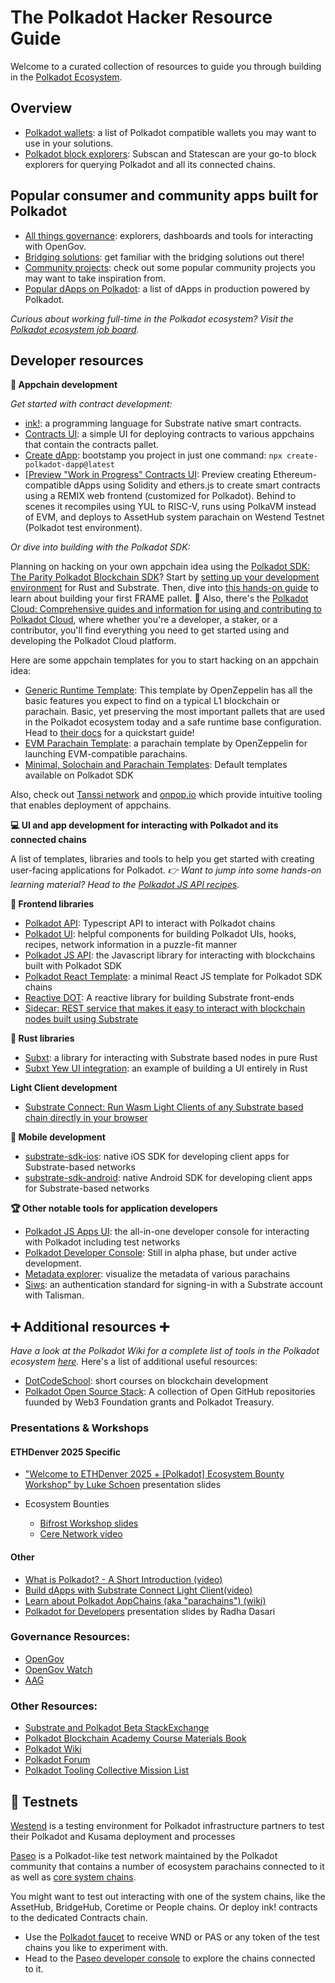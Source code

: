# The Polkadot Hacker Resource Guide

Welcome to a curated collection of resources to guide you through building in the [Polkadot Ecosystem](https://polkadot.com/).

## Overview

- [Polkadot wallets](https://github.com/haquefardeen/awesome-dot?tab=readme-ov-file#wallets): a list of Polkadot compatible wallets you may want to use in your solutions.
- [Polkadot block explorers](https://github.com/haquefardeen/awesome-dot?tab=readme-ov-file#block-explorers): Subscan and Statescan are your go-to block explorers for querying Polkadot and all its connected chains.

## Popular consumer and community apps built for Polkadot

- [All things governance](https://github.com/haquefardeen/awesome-dot?tab=readme-ov-file#governance): explorers, dashboards and tools for interacting with OpenGov.
- [Bridging solutions](https://github.com/haquefardeen/awesome-dot?tab=readme-ov-file#bridges): get familiar with the bridging solutions out there!
- [Community projects](https://github.com/haquefardeen/awesome-dot?tab=readme-ov-file#community-projects): check out some popular community projects you may want to take inspiration from.
- [Popular dApps on Polkadot](https://github.com/haquefardeen/awesome-dot?tab=readme-ov-file#dapps): a list of dApps in production powered by Polkadot.

_Curious about working full-time in the Polkadot ecosystem? Visit the [Polkadot ecosystem job board](https://polkadot.getro.com/jobs)._

## Developer resources

**🦀 Appchain development** 

_Get started with contract development:_

- [ink!](https://use.ink/): a programming language for Substrate native smart contracts.
- [Contracts UI](https://ui.use.ink/?rpc=wss://rpc2.paseo.popnetwork.xyz): a simple UI for deploying contracts to various appchains that contain the contracts pallet. 
- [Create dApp](https://www.npmjs.com/package/create-polkadot-dapp): bootstamp you project in just one command: `npx create-polkadot-dapp@latest`
- [[Preview "Work in Progress" Contracts UI](https://contracts.polkadot.io/): Preview creating Ethereum-compatible dApps using Solidity and ethers.js to create smart contracts using a REMIX web frontend (customized for Polkadot). Behind to scenes it recompiles using YUL to RISC-V, runs using PolkaVM instead of EVM, and deploys to AssetHub system parachain on Westend Testnet (Polkadot test environment).

_Or dive into building with the Polkadot SDK:_

Planning on hacking on your own appchain idea using the [Polkadot SDK: The Parity Polkadot Blockchain SDK](https://github.com/paritytech/polkadot-sdk)? Start by [setting up your development environment](https://docs.polkadot.com/develop/parachains/install-polkadot-sdk/) for Rust and Substrate. Then, dive into [this hands-on guide](https://paritytech.github.io/polkadot-sdk/master/polkadot_sdk_docs/guides/your_first_pallet/index.html) to learn about building your first FRAME pallet. 🚀 Also, there's the [Polkadot Cloud: Comprehensive guides and information for using and contributing to Polkadot Cloud](https://docs.polkadot.cloud/), where whether you're a developer, a staker, or a contributor, you'll find everything you need to get started using and developing the Polkadot Cloud platform.

Here are some appchain templates for you to start hacking on an appchain idea:

- [Generic Runtime Template](https://github.com/OpenZeppelin/polkadot-runtime-templates/tree/main/generic-template): This template by OpenZeppelin has all the basic features you expect to find on a typical L1 blockchain or parachain. Basic, yet preserving the most important pallets that are used in the Polkadot ecosystem today and a safe runtime base configuration. Head to [their docs](https://docs.openzeppelin.com/substrate-runtimes/) for a quickstart guide!
- [EVM Parachain Template](https://github.com/OpenZeppelin/polkadot-runtime-templates/tree/main/evm-template): a parachain template by OpenZeppelin for launching EVM-compatible parachains.
- [Minimal, Solochain and Parachain Templates](https://github.com/paritytech/polkadot-sdk/tree/master/templates): Default templates available on Polkadot SDK

Also, check out [Tanssi network](https://www.tanssi.network/) and [onpop.io](https://onpop.io/) which provide intuitive tooling that enables deployment of appchains. 

**💻 UI and app development for interacting with Polkadot and its connected chains**

A list of templates, libraries and tools to help you get started with creating user-facing applications for Polkadot. _👉 Want to jump into some hands-on learning material? Head to the [Polkadot JS API recipes](https://www.polkadotbook.live/polkadotjs-recipies)._

**🍦 Frontend libraries**

- [Polkadot API](https://papi.how/): Typescript API to interact with Polkadot chains
- [Polkadot UI](https://polkadot-ui.xyz/): helpful components for building Polkadot UIs, hooks, recipes, network information in a puzzle-fit manner
- [Polkadot JS API](https://polkadot.js.org/docs/api/): the Javascript library for interacting with blockchains built with Polkadot SDK
- [Polkadot React Template](https://github.com/shawntabrizi/polkadot-react-template): a minimal React JS template for Polkadot SDK chains
- [Reactive DOT](https://reactivedot.dev/): A reactive library for building Substrate front-ends
- [Sidecar: REST service that makes it easy to interact with blockchain nodes built using Substrate](https://github.com/paritytech/substrate-api-sidecar)

**🦀 Rust libraries**

- [Subxt](https://docs.rs/subxt/latest/subxt/): a library for interacting with Substrate based nodes in pure Rust
- [Subxt Yew UI integration](https://github.com/paritytech/subxt/tree/master/examples/wasm-example): an example of building a UI entirely in Rust 


**Light Client development**
- [Substrate Connect: Run Wasm Light Clients of any Substrate based chain directly in your browser](https://github.com/paritytech/substrate-connect)

**📱 Mobile development**

- [substrate-sdk-ios](https://github.com/novasamatech/substrate-sdk-ios): native iOS SDK for developing client apps for Substrate-based networks
- [substrate-sdk-android](https://github.com/novasamatech/substrate-sdk-android): native Android SDK for developing client apps for Substrate-based networks

**🏆 Other notable tools for application developers**

- [Polkadot JS Apps UI](https://polkadot.js.org/apps/#/explorer): the all-in-one developer console for interacting with Polkadot including test networks
- [Polkadot Developer Console](https://console.polkadot.cloud/): Still in alpha phase, but under active development.
- [Metadata explorer](https://wiki.polkadot.network/docs/metadata): visualize the metadata of various parachains
- [Siws](https://siws.xyz/): an authentication standard for signing-in with a Substrate account with Talisman.

## ➕ Additional resources ➕

_Have a look at the Polkadot Wiki for a complete list of tools in the Polkadot ecosystem [here](https://wiki.polkadot.network/docs/build-tools-index)._ Here's a list of additional useful resources:

- [DotCodeSchool](https://dotcodeschool.com/courses): short courses on blockchain development
- [Polkadot Open Source Stack](https://wiki.polkadot.network/docs/build-open-source): A collection of Open GitHub repositories fuunded by Web3 Foundation grants and Polkadot Treasury.

### Presentations & Workshops

#### ETHDenver 2025 Specific

- ["Welcome to ETHDenver 2025 + [Polkadot] Ecosystem Bounty Workshop" by Luke Schoen](https://docs.google.com/presentation/d/1y0TsJ280x-naIILvOw93qoMXLdWhbW_fldBWUMR5euM/) presentation slides

- Ecosystem Bounties
  - [Bifrost Workshop slides](https://docs.google.com/presentation/d/1u9nAVp7_e_8l_7ey693w6hbD9bCo0NKKhzSawdLUMcI/)
  - [Cere Network video](https://drive.google.com/file/d/1g2W76bMlb1aG9cZPL62kXkmcW33zNqtV/)

#### Other

- [What is Polkadot? - A Short Introduction (video)](https://www.youtube.com/watch?v=29Ty-VTDnh4)
- [Build dApps with Substrate Connect Light Client(video)](https://www.youtube.com/watch?v=rNlLbs359h4)
- [Learn about Polkadot AppChains (aka "parachains") (wiki)](https://learn.onpop.io/appchains)
- [Polkadot for Developers](https://docs.google.com/presentation/d/1MaS3RQBBKIgk7lkQOaFkxmsnQHwryUpYiX2auRVorx8/) presentation slides by Radha Dasari

### Governance Resources:

- [OpenGov](https://wiki.polkadot.network/docs/learn-polkadot-opengov)
- [OpenGov Watch](https://www.opengov.watch/)
- [AAG](https://thekus.xyz/#aag)

### Other Resources:

* [Substrate and Polkadot Beta StackExchange](https://substrate.stackexchange.com/)
* [Polkadot Blockchain Academy Course Materials Book](https://polkadot-blockchain-academy.github.io/pba-book/index.html)
* [Polkadot Wiki](https://wiki.polkadot.network/)
* [Polkadot Forum](https://forum.polkadot.network/)
* [Polkadot Tooling Collective Mission List](https://github.com/polkadot-tooling-collective/collective/blob/master/mission_list.md)

## 🛜 Testnets 

[Westend](https://polkadot.com/blog/westend-introducing-a-new-testnet-for-polkadot-and-kusama) is a testing environment for Polkadot infrastructure partners to test their Polkadot and Kusama deployment and processes

[Paseo](https://github.com/paseo-network) is a Polkadot-like test network maintained by the Polkadot community that contains a number of ecosystem parachains connected to it as well as [core system chains](https://wiki.polkadot.network/docs/learn-system-chains).

You might want to test out interacting with one of the system chains, like the AssetHub, BridgeHub, Coretime or People chains. Or deploy ink! contracts to the dedicated Contracts chain.

- Use the [Polkadot faucet](https://faucet.polkadot.io/) to receive WND or PAS or any token of the test chains you like to experiment with.
- Head to the [Paseo developer console](https://polkadot.js.org/apps/?rpc=wss%3A%2F%2Fpaseo.rpc.amforc.com#/explorer) to explore the chains connected to it.
